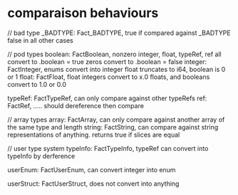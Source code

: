 # comparaison behaviours

// bad type
_BADTYPE: Fact_BADTYPE, 
    true if compared against _BADTYPE
    false in all other cases

// pod types
boolean: FactBoolean,
    nonzero integer, float, typeRef, ref all convert to .boolean = true
    zeros  convert to .boolean = false
integer: FactInteger,
    enums convert into integer
    float truncates to i64, boolean is 0 or 1
float: FactFloat,
    float integers convert to x.0 floats, and booleans convert to 1.0 or 0.0

typeRef: FactTypeRef,
    can only compare against other typeRefs
ref: FactRef,
    ..... should dereference then compare

// array types
array: FactArray,
    can only compare against another array of the same type and length
string: FactString,
    can compare against string representations of anything.
    returns true if slices are equal

// user type system
typeInfo: FactTypeInfo,
    typeRef can convert into typeInfo by derference
    
userEnum: FactUserEnum,
    can convert integer into enum

userStruct: FactUserStruct,
    does not convert into anything
